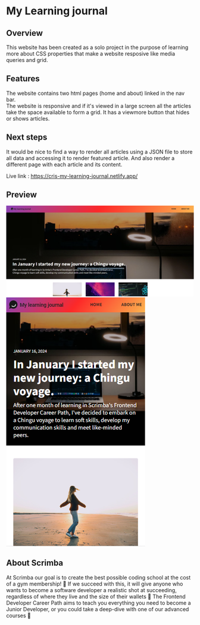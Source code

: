 # My Learning journal

## Overview

This website has been created as a solo project in the purpose of learning more about CSS properties that make a website resposive like media queries and grid.

## Features
The website contains two html pages (home and about) linked in the nav bar.  
The website is responsive and if it's viewed in a large screen all the articles take the space available to form a grid.
It has a viewmore button that hides or shows articles.

## Next steps
It would be nice to find a way to render all articles using a JSON file to store all data and accessing it to render featured article. And also render a different page with each article and its content.  

Live link : https://cris-my-learning-journal.netlify.app/

## Preview
![image](images/my-blog-desktop.png)
![image](images/my-blog-mobile.png)

## About Scrimba

At Scrimba our goal is to create the best possible coding school at the cost of a gym membership! 💜
If we succeed with this, it will give anyone who wants to become a software developer a realistic shot at succeeding, regardless of where they live and the size of their wallets 🎉
The Frontend Developer Career Path aims to teach you everything you need to become a Junior Developer, or you could take a deep-dive with one of our advanced courses 🚀
